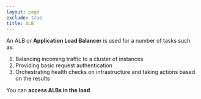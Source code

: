 ```yaml
---
layout: page
exclude: true
title: ALB
---
```


An ALB or **Application Load Balancer** is used for a number of tasks such as:

1. Balancing incoming traffic to a cluster of instances
2. Providing basic request authentication
3. Orchestrating health checks on infrastructure and taking actions based on the results

You can **access ALBs in the load**
<!--stackedit_data:
eyJoaXN0b3J5IjpbMTk0OTgzNDA5LDcxMjMyMTY0NF19
-->